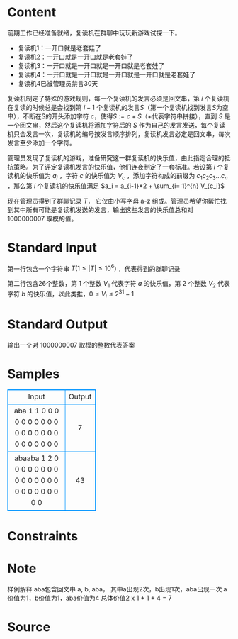 
# Content

前期工作已经准备就绪，复读机在群聊中玩玩新游戏试探一下。

- 复读机1：一开口就是老套娃了
- 复读机2：一开口就是一开口就是老套娃了
- 复读机3：一开口就是一开口就是一开口就是老套娃了
- 复读机4：一开口就是一开口就是一开口就是一开口就是老套娃了
- 复读机4已被管理员禁言30天

复读机制定了特殊的游戏规则，每一个复读机的发言必须是回文串，第 $i$ 个复读机在复读的时候总是会找到第 $i-1$ 个复读机的发言$S$（第一个复读机找到发言$S$为空串），不断在S的开头添加字符 $c$，使得$S:=c+S$（+代表字符串拼接），直到 $S$ 是一个回文串，然后这个复读机将添加字符后的 $S$ 作为自己的发言发送，每个复读机只会发言一次，复读机的编号按发言顺序排列，复读机发言必定是回文串，每次发言至少添加一个字符。

管理员发现了复读机的游戏，准备研究这一群复读机的快乐值，由此指定合理的抵抗策略。为了评定复读机发言的快乐值，他们连夜制定了一套标准。若设第 $i$ 个复读机的快乐值为 $a_i$ ，字符 $c$ 的快乐值为 $V_c$ ，添加字符构成的前缀为 $c_1c_2c_3...c_n$ ，那么第 $i$ 个复读机的快乐值满足 $a_i = a_{i-1}*2 + \sum_{i= 1}^{n} V_{c_i}$

现在管理员得到了群聊记录 $T$， 它仅由小写字母 a-z 组成。管理员希望你帮忙找到其中所有可能是复读机发送的发言，输出这些发言的快乐值总和对 1000000007 取模的值。

# Standard Input

第一行包含一个字符串 $T(1\le |T| \le 10^6)$ ，代表得到的群聊记录

第二行包含26个整数，第 1 个整数 $V_1$ 代表字符 $a$ 的快乐值，第 2 个整数 $V_2$ 代表字符 $b$ 的快乐值，以此类推，$0 \le V_i \le 2^{31}-1$

# Standard Output

输出一个对 1000000007 取模的整数代表答案

# Samples

<style>
        table,table tr th, table tr td { border:1px solid #0094ff; }
        table { width: 200px; min-height: 25px; line-height: 25px; text-align: center; border-collapse: collapse;}   
    </style>
<table>
	<tr>
		<td>Input</td>
		<td>Output</td>
	</tr>
<tr><td>aba
1 1 0 0 0 0 0 0 0 0 0 0 0 0 0 0 0 0 0 0 0 0 0 0 0 0</td><td>7</td></tr><tr><td>abaaba
1 2 0 0 0 0 0 0 0 0 0 0 0 0 0 0 0 0 0 0 0 0 0 0 0 0</td><td>43</td></tr></table>


# Constraints



# Note

样例解释
aba包含回文串 a, b, aba，
其中a出现2次，b出现1次，aba出现一次
a价值为1，b价值为1，aba价值为4
总体价值2 x 1 + 1 + 4 = 7

# Source


